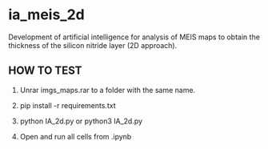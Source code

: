 # ia_meis_2d
Development of artificial intelligence for analysis of MEIS maps to obtain the thickness of the silicon nitride layer (2D approach).  


## HOW TO TEST


1. Unrar imgs_maps.rar to a folder with the same name.

2. pip install -r requirements.txt

3. python IA_2d.py or python3 IA_2d.py

4. Open and run all cells from .ipynb

